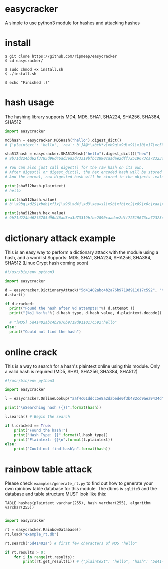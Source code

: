 # easycracker
A simple to use python3 module for hashes and attacking hashes

# install

    $ git clone https://github.com/ripmeep/easycracker
    $ cd easycracker/
    
    $ sudo chmod +x install.sh
    $ ./install.sh
    
    $ echo "Finished :)"
    
# hash usage

The hashing library supports MD4, MD5, SHA1, SHA224, SHA256, SHA384, SHA512

```python
import easycracker

md5hash = easycracker.MD5Hash("hello").digest_dict()
# {'plaintext': 'hello', 'raw': b']A@*\xbcK*v\xb9q\x9d\x91\x10\x17\xc5\x92', 'hex': '5d41402abc4b2a76b9719d911017c592'}

sha512hash = easycracker.SHA512Hash("hello").digest_dict()["hex"] 
# 9b71d224bd62f3785d96d46ad3ea3d73319bfbc2890caadae2dff72519673ca72323c3d99ba5c11d7c7acc6e14b8c5da0c4663475c2e5c3adef46f73bcdec043

# You can also just call digest() for the raw hash on its own.
# After digest() or digest_dict(), the hex encoded hash will be stored in .hex_value
# And the normal, raw digested hash will be stored in the objects .value attribute

print(sha512hash.plaintext)
# hello

print(sha512hash.value)
# b'\x9bq\xd2$\xbdb\xf3x]\x96\xd4j\xd3\xea=s1\x9b\xfb\xc2\x89\x0c\xaa\xda\xe2\xdf\xf7%\x19g<\xa7##\xc3\xd9\x9b\xa5\xc1\x1d|z\xccn\x14\xb8\xc5\xda\x0cFcG\\.\\:\xde\xf4os\xbc\xde\xc0C'

print(sha512hash.hex_value)
# 9b71d224bd62f3785d96d46ad3ea3d73319bfbc2890caadae2dff72519673ca72323c3d99ba5c11d7c7acc6e14b8c5da0c4663475c2e5c3adef46f73bcdec043
```

# dictionary attack example

This is an easy way to perform a dictionary attack with the module using a hash, and a wordlist
Supports: MD5, SHA1, SHA224, SHA256, SHA384, SHA512   (Linux Crypt hash coming soon)

```python
#!/usr/bin/env python3

import easycracker

d = easycracker.DictionaryAttack("5d41402abc4b2a76b9719d911017c592", "top-passwords.lst")
d.start()

if d.cracked:
  print("Found the hash after %d attempts!"%( d.attempt ))
  print("[%s] %s:%s"%( d.hash_type, d.hash_value, d.plaintext.decode() ))
  
  # "[MD5] 5d41402abc4b2a76b9719d911017c592:hello"
else:
  print("Could not find the hash")
```

# online crack

This is a way to search for a hash's plaintext online using this module. Only a valid hash is required (MD5, SHA1, SHA256, SHA384, SHA512)

```python
#!/usr/bin/env python3

import easycracker

l = easycracker.OnlineLookup("aaf4c61ddcc5e8a2dabede0f3b482cd9aea9434d") # SHA1 "hello"

print("\nSearching hash ({})".format(hash))

l.search() # Begin the search

if l.cracked == True:
    print("Found the hash!")
    print("Hash Type: {}".format(l.hash_type))
    print("Plaintext: {}\n".format(l.plaintext))
else:
    print("Could not find hash\n".format(hash))
```

# rainbow table attack

Please check `examples/generate_rt.py` to find out how to generate your own rainbow table database for this module. The dbms is `sqlite3` and the database and table structure MUST look like this:

`TABLE hashes(plaintext varchar(255), hash varchar(255), algorithm varchar(255))`

```python

import easycracker

rt = easycracker.RainbowDatabase()
rt.load("example_rt.db")

rt.search("5d41402a") # first few characters of MD5 "hello"

if rt.results > 0:
    for i in range(rt.results):
        print(rt.get_result(i)) # {"plaintext": "hello", "hash": "5d41402abc4b2a76b9719d911017c592", "algorithm": "MD5"}
```
